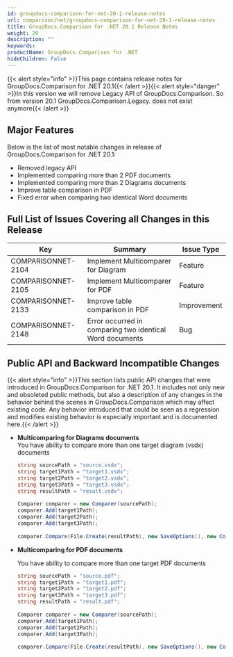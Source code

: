 ```yaml
---
id: groupdocs-comparison-for-net-20-1-release-notes
url: comparison/net/groupdocs-comparison-for-net-20-1-release-notes
title: GroupDocs.Comparison for .NET 20.1 Release Notes
weight: 20
description: ""
keywords: 
productName: GroupDocs.Comparison for .NET
hideChildren: False
---
```

{{< alert style="info" >}}This page contains release notes for GroupDocs.Comparison for .NET 20.1{{< /alert >}}{{< alert style="danger" >}}In this version we will remove Legacy API of GroupDocs.Comparison. So from version 20.1 GroupDocs.Comparison.Legacy. does not exist anymore{{< /alert >}}

## Major Features

Below is the list of most notable changes in release of GroupDocs.Comparison for .NET 20.1:

*   Removed legacy API  
*   Implemented comparing more than 2 PDF documents
*   Implemented comparing more than 2 Diagrams documents
*   Improve table comparison in PDF
*   Fixed error when comparing two identical Word documents 

## Full List of Issues Covering all Changes in this Release

| Key | Summary | Issue Type |
| --- | --- | --- |
| COMPARISONNET-2104 | Implement Multicomparer for Diagram | Feature |
| COMPARISONNET-2105  | Implement Multicomparer for PDF | Feature |
| COMPARISONNET-2133  | Improve table comparison in PDF | Improvement |
| COMPARISONNET-2148  | Error occurred in comparing two identical Word documents | Bug |

## Public API and Backward Incompatible Changes

{{< alert style="info" >}}This section lists public API changes that were introduced in GroupDocs.Comparison for .NET 20.1. It includes not only new and obsoleted public methods, but also a description of any changes in the behavior behind the scenes in GroupDocs.Comparison which may affect existing code. Any behavior introduced that could be seen as a regression and modifies existing behavior is especially important and is documented here.{{< /alert >}}

*   **Multicomparing for Diagrams documents**  
    You have ability to compare more than one target diagram (vsdx) documents
    
    ```csharp
    string sourcePath = "source.vsdx";
    string target1Path = "target1.vsdx";
    string target2Path = "target2.vsdx";
    string target3Path = "target3.vsdx";
    string resultPath = "result.vsdx";
     
    Comparer comparer = new Comparer(sourcePath);
    comparer.Add(target1Path);
    comparer.Add(target2Path);
    comparer.Add(target3Path);
     
    comparer.Compare(File.Create(resultPath), new SaveOptions(), new CompareOptions());
    ```
    
*   **Multicomparing for PDF documents**
    
    You have ability to compare more than one target PDF documents
    
    ```csharp
    string sourcePath = "source.pdf";
    string target1Path = "target1.pdf";
    string target2Path = "target2.pdf";
    string target3Path = "target3.pdf";
    string resultPath = "result.pdf";
     
    Comparer comparer = new Comparer(sourcePath);
    comparer.Add(target1Path);
    comparer.Add(target2Path);
    comparer.Add(target3Path);
     
    comparer.Compare(File.Create(resultPath), new SaveOptions(), new CompareOptions());
    ```
